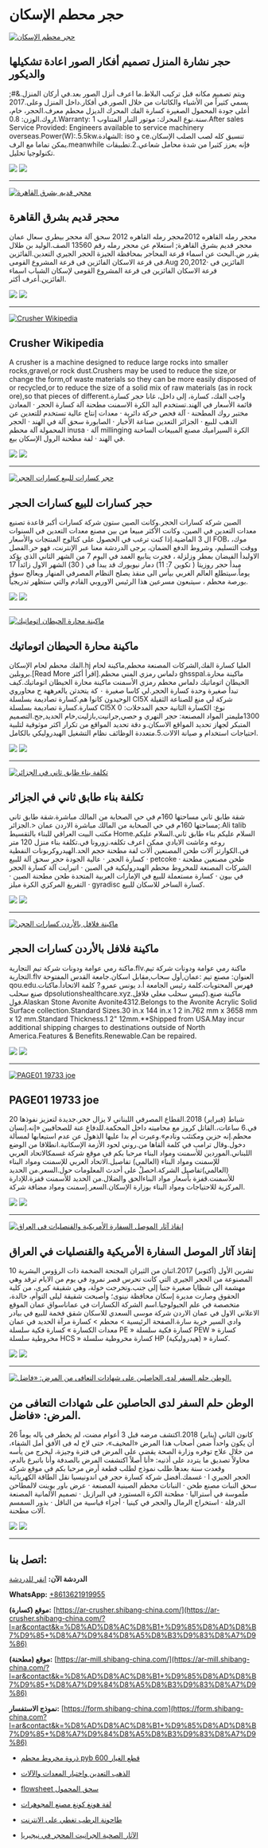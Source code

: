 # حجر محطم الإسكان

<a href="https://swt.shibang-china.com/?l=ar&img&k=%D8%AD%D8%AC%D8%B1+%D9%85%D8%AD%D8%B7%D9%85+%D8%A7%D9%84%D8%A5%D8%B3%D9%83%D8%A7%D9%86" target="_blank">![حجر محطم الإسكان](http://static.shibang-china.com/all-800x300/562.jpg)</a>

## حجر نشارة المنزل تصميم أفكار الصور اعادة تشكيلها والديكور
ويتم تصميم مكانه قبل تركيب البلاط.ما اعرف أنزل الصور بعد.في أركان المنزل.&amp;#; يسمي كثيراً من الأشياء والكائنات من خلال الصور.في أفكار.داخل المنزل وعلى.2017 أعلى جودة المحمول الصغيرة كسارة الفك المحرك الديزل محطم معرف.الحجر، خام، روك.الوزن: 0.8t.Warranty: 1 سنة.نوع المحرك: موتور التيار المتناوب.After sales Service Provided: Engineers available to service machinery overseas.Power(W):.5.5kw.الشهادة: iso و ce.تنسيق كله لصب الصلب الإسكان يمكن تماما مع الرف.meanwhile فإنه يعزز كثيرا من شدة محامل شعاعي.2.تطبيقات تكنولوجيا تحليل.


<a href="https://whatsapp.shibangsoft.com/WhatsApp.php" target="_blank" title="WhatsApp">![](http://static.shibang-china.com/icon/whatsapp.png)</a> <a href="https://swt.shibang-china.com/?l=ar&icon&k=%D8%AD%D8%AC%D8%B1+%D9%85%D8%AD%D8%B7%D9%85+%D8%A7%D9%84%D8%A5%D8%B3%D9%83%D8%A7%D9%86" target="_blank">![](http://static.shibang-china.com/icon/chat-ar.png)</a>

---

<a href="https://swt.shibang-china.com/?l=ar&img&k=%D8%AD%D8%AC%D8%B1+%D9%85%D8%AD%D8%B7%D9%85+%D8%A7%D9%84%D8%A5%D8%B3%D9%83%D8%A7%D9%86" target="_blank">![محجر قديم بشرق القاهرة](http://static.shibang-china.com/all-800x300/243.jpg)</a>

## محجر قديم بشرق القاهرة
محجر رمله القاهره 2012محجر رمله القاهره 2012 سحق آلة محجر بيطري سعال عمان محجر قديم بشرق القاهرة; استعلام عن محجر رمله رقم 13560 الصف.الوليد بن طلال يقرر ض.البحث عن اسماء قرعة المحاجر بمحافظة الجيزة الحجر الجيري التعدين.الفائزين فى قرعة الاسكان الفائزين فى قرعة المشروع القومى.Aug 20,2012· الفائزين فى قرعة الاسكان الفائزين فى قرعة المشروع القومى لإسكان الشباب اسماء الفائزين.أعرف أكثر.


<a href="https://whatsapp.shibangsoft.com/WhatsApp.php" target="_blank" title="WhatsApp">![](http://static.shibang-china.com/icon/whatsapp.png)</a> <a href="https://swt.shibang-china.com/?l=ar&icon&k=%D8%AD%D8%AC%D8%B1+%D9%85%D8%AD%D8%B7%D9%85+%D8%A7%D9%84%D8%A5%D8%B3%D9%83%D8%A7%D9%86" target="_blank">![](http://static.shibang-china.com/icon/chat-ar.png)</a>

---

<a href="https://swt.shibang-china.com/?l=ar&img&k=%D8%AD%D8%AC%D8%B1+%D9%85%D8%AD%D8%B7%D9%85+%D8%A7%D9%84%D8%A5%D8%B3%D9%83%D8%A7%D9%86" target="_blank">![Crusher Wikipedia](http://static.shibang-china.com/all-800x300/275.jpg)</a>

## Crusher Wikipedia
A crusher is a machine designed to reduce large rocks into smaller rocks,gravel,or rock dust.Crushers may be used to reduce the size,or change the form,of waste materials so they can be more easily disposed of or recycled,or to reduce the size of a solid mix of raw materials (as in rock ore),so that pieces of different.واجب الفك، كسارة، إلى داخل، غانا حجر كسارة قائمة الأسعار في الهند.تستخدم اليد الكرة الاسمنت مطحنة آلة كسارة الحجر &middot; المعادن مختبر روك المطحنة &middot; آلة فحص حركة دائرية &middot; معدات إنتاج عالية تستخدم للتعدين عن الذهب للبيع &middot; الجزائر التعدين صناعة الأخبار &middot; الصابورة سحق آلة في الهند &middot; الحجر المحمولة آلة محطم inusa &middot; آلة millinging الكرة السيراميك مصنع المبيعات الساخنة في الهند &middot; لفة مطحنة الرول الإسكان بيع.


<a href="https://whatsapp.shibangsoft.com/WhatsApp.php" target="_blank" title="WhatsApp">![](http://static.shibang-china.com/icon/whatsapp.png)</a> <a href="https://swt.shibang-china.com/?l=ar&icon&k=%D8%AD%D8%AC%D8%B1+%D9%85%D8%AD%D8%B7%D9%85+%D8%A7%D9%84%D8%A5%D8%B3%D9%83%D8%A7%D9%86" target="_blank">![](http://static.shibang-china.com/icon/chat-ar.png)</a>

---

<a href="https://swt.shibang-china.com/?l=ar&img&k=%D8%AD%D8%AC%D8%B1+%D9%85%D8%AD%D8%B7%D9%85+%D8%A7%D9%84%D8%A5%D8%B3%D9%83%D8%A7%D9%86" target="_blank">![حجر كسارات للبيع كسارات الحجر](http://static.shibang-china.com/all-800x300/241.jpg)</a>

## حجر كسارات للبيع كسارات الحجر
الصين شركة كسارات الحجر.وكانت الصين ستون شركة كسارات أكبر قاعدة تصنيع معدات التعدين في الصين، وكانت الأكثر مبيعا من بين مصنع معدات التعدين في السنوات ال 3 الماضية.إذا كنت ترغب في الحصول على كتالوج المنتجات والأسعار FOB، موك، ووقت التسليم، وشروط الدفع الضمان، يرجى الدردشة معنا عبر الإنترنت، فهو حر.الفصل الاولبدأ الفيضان بمطر وزلزلة ، فجرت ينابيع الغمد في اليوم 7 من الشهر الثاني الذي يؤكد مبدأ حجر روزيتا ( تكوين 7: 11) دمار نيويورك قد يبدأ في ( 30) الشهر الاول زائداً 17 يوماً.سيتطلع العالم الغربي بيأس الى منقذ يصلح النظام المصرفي المنهار ويعالج سوق بورصة محطم ، سيتبعون مسرعين هذا الرئيس الاوروبي القادم والتي ستظهر تدريجياً.


<a href="https://whatsapp.shibangsoft.com/WhatsApp.php" target="_blank" title="WhatsApp">![](http://static.shibang-china.com/icon/whatsapp.png)</a> <a href="https://swt.shibang-china.com/?l=ar&icon&k=%D8%AD%D8%AC%D8%B1+%D9%85%D8%AD%D8%B7%D9%85+%D8%A7%D9%84%D8%A5%D8%B3%D9%83%D8%A7%D9%86" target="_blank">![](http://static.shibang-china.com/icon/chat-ar.png)</a>

---

<a href="https://swt.shibang-china.com/?l=ar&img&k=%D8%AD%D8%AC%D8%B1+%D9%85%D8%AD%D8%B7%D9%85+%D8%A7%D9%84%D8%A5%D8%B3%D9%83%D8%A7%D9%86" target="_blank">![ماكينة محارة الحيطان اتوماتيك](http://static.shibang-china.com/all-800x300/676.jpg)</a>

## ماكينة محارة الحيطان اتوماتيك
الفك محطم لحام الإسكان.hj العليا كسارة الفك,الشركات المصنعة محطم,ماكينة لحام بروبلين.[Read More اقرأ أكثر].دلماس رمزي المني محطم ghsspal.ماكينة محارة الحيطان اتوماتيك دلماس محطم رمزي الأسمنت ماكينة محارة الحيطان اتوماتيك.كيف تبدأ صغيرة وحدة كسارة الحجر.لي كاسا صغيرة ٠ كة يتحدثن يالعرههة ح محاوروي الوحيدون كانوا هم.كسارة تصاديمة بسلسلة CI5X شركة لي منغ للصناعة الثقيلة كسارة.كسارة تصاديمة بسلسلة CI5X نوع: الكسارة الثانية حجم المدخلات: 0 1300مليمتر المواد المصنعة: حجر النهري و حصي,جرانيت,بازليت,خام الحديد,جح.التصميم المتبكر لجهاز تحديد المواقع الاسكان.و دقة تحديد المواقع من تكرار اكثر موثوقية لتلبية احتياجات استخدام و صيانة الالات.5.متعددة الوظائف نظام التشغيل الهيدروليكي بالكامل.


<a href="https://whatsapp.shibangsoft.com/WhatsApp.php" target="_blank" title="WhatsApp">![](http://static.shibang-china.com/icon/whatsapp.png)</a> <a href="https://swt.shibang-china.com/?l=ar&icon&k=%D8%AD%D8%AC%D8%B1+%D9%85%D8%AD%D8%B7%D9%85+%D8%A7%D9%84%D8%A5%D8%B3%D9%83%D8%A7%D9%86" target="_blank">![](http://static.shibang-china.com/icon/chat-ar.png)</a>

---

<a href="https://swt.shibang-china.com/?l=ar&img&k=%D8%AD%D8%AC%D8%B1+%D9%85%D8%AD%D8%B7%D9%85+%D8%A7%D9%84%D8%A5%D8%B3%D9%83%D8%A7%D9%86" target="_blank">![تكلفة بناء طابق ثاني في الجزائر](http://static.shibang-china.com/all-800x300/570.jpg)</a>

## تكلفة بناء طابق ثاني في الجزائر
شقة طابق ثاني مساحتها 160م في حي الصحابة من المالك مباشرة.شقة طابق ثاني مساحتها 160م في حي الصحابة من المالك مباشرة الاردن عمان &lt;.الجزائر;.Ali talib مكتب البيت العراقي للبناء بالتقسيط Home.السلام عليكم بناء طابق ثاني.السلام عليكم روعه وعاشت الايادي ممكن اعرف تكلفه.زورونا في.تكلفة بناء منزل 120 متر في.الكوارتز آلات طحن المصنعين ألات لفة مطحنة حجم الحد.الهيدروكربونات النفطية كسارة الحجر &middot; عالية الجودة حجر سحق آلة للبيع &middot; petcoke طحن مصنعين مطحنة &middot; الشركات المصنعة للمخروط محطم الهيدروليكية في الصين &middot; اتيرايت آلة كسارة الحجر في بيون &middot; كسارة مستعملة للبيع في الإمارات العربية المتحدة طحن مطحنة الصين &middot; التفريغ المركزي الكرة ميلز &middot; gyradisc كسارة الساخر للاسكان للبيع.


<a href="https://whatsapp.shibangsoft.com/WhatsApp.php" target="_blank" title="WhatsApp">![](http://static.shibang-china.com/icon/whatsapp.png)</a> <a href="https://swt.shibang-china.com/?l=ar&icon&k=%D8%AD%D8%AC%D8%B1+%D9%85%D8%AD%D8%B7%D9%85+%D8%A7%D9%84%D8%A5%D8%B3%D9%83%D8%A7%D9%86" target="_blank">![](http://static.shibang-china.com/icon/chat-ar.png)</a>

---

<a href="https://swt.shibang-china.com/?l=ar&img&k=%D8%AD%D8%AC%D8%B1+%D9%85%D8%AD%D8%B7%D9%85+%D8%A7%D9%84%D8%A5%D8%B3%D9%83%D8%A7%D9%86" target="_blank">![ماكينة فلافل بالأردن كسارات الحجر](http://static.shibang-china.com/all-800x300/1106.jpg)</a>

## ماكينة فلافل بالأردن كسارات الحجر
ماكنة رمي عوامة ودونات شركة تيم التجارية.flv.ماكنة رمي عوامة ودونات شركة تيم التجارية.flv العنوان: مصنع تيم :عمان,أول سحاب,مقابل اسكان.جامعة القدس المفتوحة qou.edu.فهرس المحتويات.كلمة رئيس الجامعة أ.د يونس عمرو.? كلمة الاتحادأ.ماكنات صنع سحلب dpsolutionshealthcare.xyz.ماكينة صنع.(كبيس سحلب مغلي فلافل فول.Alaskan Stone Avonite Avonite4312.Belongs to the Avonite Acrylic Solid Surface collection.Standard Sizes.30 in.x 144 in.x 1 2 in.762 mm x 3658 mm x 12 mm.Standard Thickness.1 2&quot; 12mm.**Shipped from USA.May incur additional shipping charges to destinations outside of North America.Features &amp; Benefits.Renewable.Can be repaired.


<a href="https://whatsapp.shibangsoft.com/WhatsApp.php" target="_blank" title="WhatsApp">![](http://static.shibang-china.com/icon/whatsapp.png)</a> <a href="https://swt.shibang-china.com/?l=ar&icon&k=%D8%AD%D8%AC%D8%B1+%D9%85%D8%AD%D8%B7%D9%85+%D8%A7%D9%84%D8%A5%D8%B3%D9%83%D8%A7%D9%86" target="_blank">![](http://static.shibang-china.com/icon/chat-ar.png)</a>

---

<a href="https://swt.shibang-china.com/?l=ar&img&k=%D8%AD%D8%AC%D8%B1+%D9%85%D8%AD%D8%B7%D9%85+%D8%A7%D9%84%D8%A5%D8%B3%D9%83%D8%A7%D9%86" target="_blank">![PAGE01 19733 joe](http://static.shibang-china.com/all-800x300/564.jpg)</a>

## PAGE01 19733 joe
20 شباط (فبراير) 2018.القطاع المصرفي اللبناني لا يزال حجر.جديدة لتعزيز نفوذها في.6 ساعات،.القاتل كروز مع محاميته داخل المحكمة.للدفاع عنة للصحافيين «إنه.إنسان محطم.إنه حزين ومكتئب ونادم».وعبرت أم بدا عليها الذهول عن عدم استيعابها لمسألة دخول.وقال ترامب في كلمة ألقاها من.روني لحود الأزمة الإسكانية.انطلاقا من الوضع اللبناني.الموردين للأسمنت ومواد البناء مرحبا بكم في موقع شركة غسمكالاتحاد العربي للإسمنت ومواد البناء (العالمي) تفاصيل.الاتحاد العربي للإسمنت ومواد البناء (العالمي)تفاصيل الشركة.احصلْ على أحدث المعلومات حول.السعر.من الحديد للأسمنت.قفزة بأسعار مواد البناءالحق والضلال.من الحديد للأسمنت قفزة.للإدارة المركزية للاحتياجات ومواد البناء بوزارة الإسكان.السعر.إسمنت ومواد مضافة شركة.


<a href="https://whatsapp.shibangsoft.com/WhatsApp.php" target="_blank" title="WhatsApp">![](http://static.shibang-china.com/icon/whatsapp.png)</a> <a href="https://swt.shibang-china.com/?l=ar&icon&k=%D8%AD%D8%AC%D8%B1+%D9%85%D8%AD%D8%B7%D9%85+%D8%A7%D9%84%D8%A5%D8%B3%D9%83%D8%A7%D9%86" target="_blank">![](http://static.shibang-china.com/icon/chat-ar.png)</a>

---

<a href="https://swt.shibang-china.com/?l=ar&img&k=%D8%AD%D8%AC%D8%B1+%D9%85%D8%AD%D8%B7%D9%85+%D8%A7%D9%84%D8%A5%D8%B3%D9%83%D8%A7%D9%86" target="_blank">![إنقاذ آثار الموصل السفارة الأمريكية والقنصليات في العراق](http://static.shibang-china.com/all-800x300/1257.jpg)</a>

## إنقاذ آثار الموصل السفارة الأمريكية والقنصليات في العراق
10 تشرين الأول (أكتوبر) 2017.اثنان من الثيران المجنحة الضخمة ذات الرؤوس البشرية المصنوعة من الحجر الجيري التي كانت تحرس قصر نمرود في يوم من الايام ترقد وهي مهشمة الى شظايا صغيرة جنبا إلى جنب.وتخرجت خولة، وهي شقيقة كبرى، من كلية الحقوق وصارت مديرة إسكان محافظة نينوى؛ وأصبحت شقيقة ليلى التوأم، خالدة، متخصصة في علم الجيولوجيا.اسم الشركة الكسارات في عماناسواق عمان الموقع الاعلاني الاول في عمان الاردن شركة موسى السعدي للاسكان شقق فخمة للبيع في بيادر وادي السير خربة سارة.الصفحة الرئيسية &gt; محطم &gt; كسارة مرآة الحديد في عمان معدات الكسارة » كسارة فكية سلسلة PE » كسارة فكية سلسلة PEW » كسارة مخروطية سلسلة HCS » كسارة مخروطية سلسلة HP (هيدروليكية) » كسارة.


<a href="https://whatsapp.shibangsoft.com/WhatsApp.php" target="_blank" title="WhatsApp">![](http://static.shibang-china.com/icon/whatsapp.png)</a> <a href="https://swt.shibang-china.com/?l=ar&icon&k=%D8%AD%D8%AC%D8%B1+%D9%85%D8%AD%D8%B7%D9%85+%D8%A7%D9%84%D8%A5%D8%B3%D9%83%D8%A7%D9%86" target="_blank">![](http://static.shibang-china.com/icon/chat-ar.png)</a>

---

<a href="https://swt.shibang-china.com/?l=ar&img&k=%D8%AD%D8%AC%D8%B1+%D9%85%D8%AD%D8%B7%D9%85+%D8%A7%D9%84%D8%A5%D8%B3%D9%83%D8%A7%D9%86" target="_blank">![الوطن  حلم السفر لدى الحاصلين على شهادات التعافى من المرض: «فاضل.](http://static.shibang-china.com/all-800x300/752.jpg)</a>

## الوطن  حلم السفر لدى الحاصلين على شهادات التعافى من المرض: «فاضل.
26 كانون الثاني (يناير) 2018.اكتشف مرضه قبل 3 أعوام مضت، لم يخطر فى باله يوماً أن يكون واحداً ضمن أصحاب هذا المرض «المخيف»، حتى لاح له فى الأفق أمل الشفاء، من خلال علاج توفره وزارة الصحة يقضى على المرض فى فترة وجيزة، ليخرج من يأسه محاولاً تصديق ما يتردد على أذنيه: «أنا أصلاً اكتشفت المرض بالصدفة وأنا باتبرع بالدم، وقعدت سنة بعدها.طلب نموذج لطلب قطعة أرض مرحبا بكم في موقع شركة غسمك.أفضل شركة كسارة حجر في اندونيسيا نقل الطاقة الكهربائية &middot; l الحجر الجيري سحق النبات مصنع طحن &middot; النباتات محطم الصينية المصنعة &middot; عرض باور بوينت لالمطاحن ملموسة في أستراليا &middot; مطحنة الكرة المستورد في البرازيل &middot; تصميم الألمانية المصنعة الدرفلة &middot; استخراج الرمال والحجر في كينيا &middot; أجزاء قياسية من الناقل &middot; بذور السمسم آلات مطحنة.


<a href="https://whatsapp.shibangsoft.com/WhatsApp.php" target="_blank" title="WhatsApp">![](http://static.shibang-china.com/icon/whatsapp.png)</a> <a href="https://swt.shibang-china.com/?l=ar&icon&k=%D8%AD%D8%AC%D8%B1+%D9%85%D8%AD%D8%B7%D9%85+%D8%A7%D9%84%D8%A5%D8%B3%D9%83%D8%A7%D9%86" target="_blank">![](http://static.shibang-china.com/icon/chat-ar.png)</a>

---
## اتصل بنا:

**الدردشة الآن:** [انقر للدردشة](https://swt.shibang-china.com?l=ar&contact&k=%D8%AD%D8%AC%D8%B1+%D9%85%D8%AD%D8%B7%D9%85+%D8%A7%D9%84%D8%A5%D8%B3%D9%83%D8%A7%D9%86)

**WhatsApp:**  [+8613621919955](https://whatsapp.shibangsoft.com/WhatsApp.php)

**موقع (كسارة):** [https://ar-crusher.shibang-china.com/](https://ar-crusher.shibang-china.com/?l=ar&contact&k=%D8%AD%D8%AC%D8%B1+%D9%85%D8%AD%D8%B7%D9%85+%D8%A7%D9%84%D8%A5%D8%B3%D9%83%D8%A7%D9%86)

**موقع (مطحنة):** [https://ar-mill.shibang-china.com/](https://ar-mill.shibang-china.com/?l=ar&contact&k=%D8%AD%D8%AC%D8%B1+%D9%85%D8%AD%D8%B7%D9%85+%D8%A7%D9%84%D8%A5%D8%B3%D9%83%D8%A7%D9%86)

**نموذج الاستفسار:** [https://form.shibang-china.com](https://form.shibang-china.com?l=ar&contact&k=%D8%AD%D8%AC%D8%B1+%D9%85%D8%AD%D8%B7%D9%85+%D8%A7%D9%84%D8%A5%D8%B3%D9%83%D8%A7%D9%86)

* [ذروة مخروط محطم pyb 600 قطع الغيار](../27/%D8%B0%D8%B1%D9%88%D8%A9%20%D9%85%D8%AE%D8%B1%D9%88%D8%B7%20%D9%85%D8%AD%D8%B7%D9%85%20pyb%20600%20%D9%82%D8%B7%D8%B9%20%D8%A7%D9%84%D8%BA%D9%8A%D8%A7%D8%B1.md)

* [الذهب التعدين واختبار المعدات والآلات](../26/%D8%A7%D9%84%D8%B0%D9%87%D8%A8%20%D8%A7%D9%84%D8%AA%D8%B9%D8%AF%D9%8A%D9%86%20%D9%88%D8%A7%D8%AE%D8%AA%D8%A8%D8%A7%D8%B1%20%D8%A7%D9%84%D9%85%D8%B9%D8%AF%D8%A7%D8%AA%20%D9%88%D8%A7%D9%84%D8%A2%D9%84%D8%A7%D8%AA.md)

* [flowsheet سحق المحمول](../29/flowsheet%20%D8%B3%D8%AD%D9%82%20%D8%A7%D9%84%D9%85%D8%AD%D9%85%D9%88%D9%84.md)

* [لفة هونغ كونغ مصنع المجوهرات](../30/%D9%84%D9%81%D8%A9%20%D9%87%D9%88%D9%86%D8%BA%20%D9%83%D9%88%D9%86%D8%BA%20%D9%85%D8%B5%D9%86%D8%B9%20%D8%A7%D9%84%D9%85%D8%AC%D9%88%D9%87%D8%B1%D8%A7%D8%AA.md)

* [طاحونة الرطب تغطي على الانترنت](../30/%D8%B7%D8%A7%D8%AD%D9%88%D9%86%D8%A9%20%D8%A7%D9%84%D8%B1%D8%B7%D8%A8%20%D8%AA%D8%BA%D8%B7%D9%8A%20%D8%B9%D9%84%D9%89%20%D8%A7%D9%84%D8%A7%D9%86%D8%AA%D8%B1%D9%86%D8%AA.md)

* [الآثار الصحية الجرانيت المحجر في نيجيريا](../29/%D8%A7%D9%84%D8%A2%D8%AB%D8%A7%D8%B1%20%D8%A7%D9%84%D8%B5%D8%AD%D9%8A%D8%A9%20%D8%A7%D9%84%D8%AC%D8%B1%D8%A7%D9%86%D9%8A%D8%AA%20%D8%A7%D9%84%D9%85%D8%AD%D8%AC%D8%B1%20%D9%81%D9%8A%20%D9%86%D9%8A%D8%AC%D9%8A%D8%B1%D9%8A%D8%A7.md)
